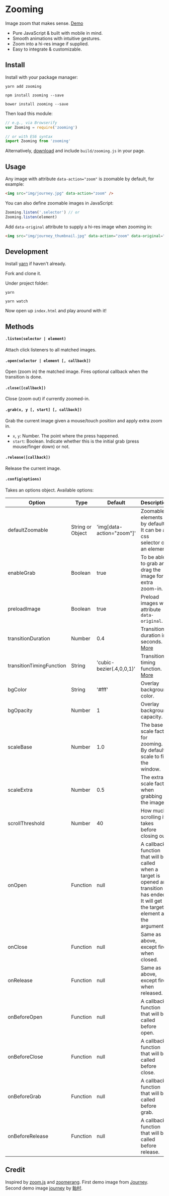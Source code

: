 # Zooming

Image zoom that makes sense. [Demo](http://desmonding.me/zooming/)

- Pure JavaScript & built with mobile in mind.
- Smooth animations with intuitive gestures.
- Zoom into a hi-res image if supplied.
- Easy to integrate & customizable.

## Install

Install with your package manager:

`yarn add zooming`

`npm install zooming --save`

`bower install zooming --save`

Then load this module:

```javascript
// e.g., via Browserify
var Zooming = require('zooming')

// or with ES6 syntax
import Zooming from 'zooming'
```

Alternatively, [download](https://github.com/kingdido999/zooming/releases) and include `build/zooming.js` in your page.

## Usage

Any image with attribute `data-action="zoom"` is zoomable by default, for example:

```html
<img src="img/journey.jpg" data-action="zoom" />
```

You can also define zoomable images in JavaScript:

```javascript
Zooming.listen('.selector') // or
Zooming.listen(element)
```

Add `data-original` attribute to supply a hi-res image when zooming in:

```html
<img src="img/journey_thumbnail.jpg" data-action="zoom" data-original="img/journey.jpg" />
```

## Development

Install [yarn](https://yarnpkg.com/en/docs/install) if haven't already.

Fork and clone it.

Under project folder:

`yarn`

`yarn watch`

Now open up `index.html` and play around with it!

## Methods

#### `.listen(selector | element)`

Attach click listeners to all matched images.

#### `.open(selector | element [, callback])`

Open (zoom in) the matched image. Fires optional callback when the transition is done.

#### `.close([callback])`

Close (zoom out) if currently zoomed-in.

#### `.grab(x, y [, start] [, callback])`

Grab the current image given a mouse/touch position and apply extra zoom in.

- `x`, `y`: Number. The point where the press happened.
- `start`: Boolean. Indicate whether this is the initial grab (press mouse/finger down) or not.

#### `.release([callback])`

Release the current image.

#### `.config(options)`

Takes an options object. Available options:

| Option                   | Type             | Default                   | Description |
| ---                      | ---              | ----                      | ---         |
| defaultZoomable          | String or Object | 'img[data-action="zoom"]' | Zoomable elements by default. It can be a css selector or an element. |
| enableGrab               | Boolean          | true                      | To be able to grab and drag the image for extra zoom-in. |
| preloadImage             | Boolean          | true                      | Preload images with attribute `data-original`. |
| transitionDuration       | Number           | 0.4                       | Transition duration in seconds. [More](https://developer.mozilla.org/en-US/docs/Web/CSS/transition-duration) |
| transitionTimingFunction | String           | 'cubic-bezier(.4,0,0,1)'  | Transition timing function. [More](https://developer.mozilla.org/en-US/docs/Web/CSS/single-transition-timing-function) |
| bgColor                  | String           | '#fff'                    | Overlay background color. |
| bgOpacity                | Number           | 1                         | Overlay background capacity. |
| scaleBase                | Number           | 1.0                       | The base scale factor for zooming. By default scale to fit the window. |
| scaleExtra               | Number           | 0.5                       | The extra scale factor when grabbing the image. |
| scrollThreshold          | Number           | 40                        | How much scrolling it takes before closing out. |
| onOpen                   | Function         | null                      | A callback function that will be called when a target is opened and transition has ended. It will get the target element as the argument. |
| onClose                  | Function         | null                      | Same as above, except fired when closed. |
| onRelease                | Function         | null                      | Same as above, except fired when released. |
| onBeforeOpen             | Function         | null                      | A callback function that will be called before open. |
| onBeforeClose            | Function         | null                      | A callback function that will be called before close. |
| onBeforeGrab             | Function         | null                      | A callback function that will be called before grab. |
| onBeforeRelease          | Function         | null                      | A callback function that will be called before release. |

## Credit

Inspired by [zoom.js](https://github.com/fat/zoom.js) and [zoomerang](https://github.com/yyx990803/zoomerang). First demo image from [Journey](http://thatgamecompany.com/games/journey/). Second demo image [journey](http://www.pixiv.net/member_illust.php?mode=medium&illust_id=36017129) by [飴村](http://www.pixiv.net/member.php?id=47488).
